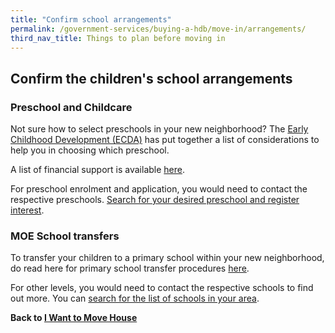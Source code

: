 ```yaml
---
title: "Confirm school arrangements"
permalink: /government-services/buying-a-hdb/move-in/arrangements/
third_nav_title: Things to plan before moving in
---
```


## Confirm the children's school arrangements

### Preschool and Childcare

Not sure how to select preschools in your new neighborhood? The <a href="https://www.ecda.gov.sg/Parents/Pages/Parents-Overview-of-PSE.aspx#SelectingaKindergarten" target="_blank">Early Childhood Development (ECDA)</a> has put together a list of considerations to help you in choosing which preschool.   

A list of financial support is available <a href="https://www.ecda.gov.sg/Pages/Subsidies-and-Financial-Assistance.aspx" target="_blank">here</a>.

For preschool enrolment and application, you would need to contact the respective preschools. <a href="https://cms.ecda.gov.sg/prweb/IAC/zGwoaxwY6Bz0rcpuMWgTMg%5B%5B*/!STANDARD" target="_blank">Search for your desired preschool and register interest</a>.


### MOE School transfers

To transfer your children to a primary school within your new neighborhood,  do read here for primary school transfer procedures <a href="https://beta.moe.gov.sg/primary/transfers/" target="_blank">here</a>.


For other levels, you would need to contact the respective schools to find out more. You can <a href="https://beta.moe.gov.sg/schoolfinder/" target="_blank">search for the list of schools in your area</a>.



**Back to [I Want to Move House](/government-services/move-house/overview/)**

